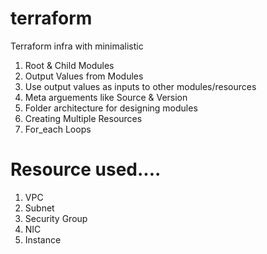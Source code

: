 # terraform 
Terraform  infra with minimalistic 

1. Root &  Child Modules
2. Output Values from Modules
3. Use output values as inputs to other modules/resources
4. Meta arguements like Source & Version 
5. Folder architecture for designing modules
6. Creating Multiple Resources
7. For_each Loops


# Resource used....

1. VPC
2. Subnet
3. Security Group
4. NIC
5. Instance

